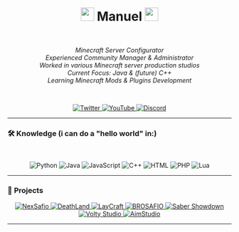 <h1 align="center">
  <img src="https://i.pinimg.com/originals/ec/50/50/ec5050513662dd59af21b35967a0dc18.gif" width="30">
  Manuel
  <img src="https://i.pinimg.com/originals/ec/50/50/ec5050513662dd59af21b35967a0dc18.gif" width="30">
</h1>
</br>
<p align="center">
  <em>
    Minecraft Server Configurator<br>
    Experienced Community Manager & Administrator<br>
    Worked in various Minecraft server production studios<br>
    Current Focus: Java & (future) C++<br>
    Learning Minecraft Mods & Plugins Development<br>
  </em>
</p>
</br>
<p align="center">
  <a href="https://x.com/manolopro3333">
    <img src="https://img.shields.io/badge/Twitter-1D9BF0?style=for-the-badge&logo=twitter&logoColor=white" alt="Twitter">
  </a>
  <a href="https://www.youtube.com/@manolopro3332/featured">
    <img src="https://img.shields.io/badge/YouTube-FF0000?style=for-the-badge&logo=youtube&logoColor=white" alt="YouTube">
  </a>
  <a href="https://imgur.com/kPr37VG">
    <img src="https://img.shields.io/badge/Discord-%235865F2.svg?&logo=discord&logoColor=white" alt="Discord">
  </a>
</p>

---

### 🛠️ **Knowledge** (i can do a "hello world" in:) </br>
</br>
<p align="center">
  <img src="https://img.shields.io/badge/Python-3776AB?style=flat-square&logo=python&logoColor=white" alt="Python">
  <img src="https://img.shields.io/badge/Java-007396?style=flat-square&logo=java&logoColor=white" alt="Java">
  <img src="https://img.shields.io/badge/JavaScript-F7DF1E?style=flat-square&logo=javascript&logoColor=black" alt="JavaScript">
  <img src="https://img.shields.io/badge/C++-00599C?style=flat-square&logo=c%2B%2B&logoColor=white" alt="C++">
  <img src="https://img.shields.io/badge/HTML-E34F26?style=flat-square&logo=html5&logoColor=white" alt="HTML">
  <img src="https://img.shields.io/badge/PHP-777BB4?style=flat-square&logo=php&logoColor=white" alt="PHP">
  <img src="https://img.shields.io/badge/Lua-2C2D72?style=flat-square&logo=lua&logoColor=white" alt="Lua">
</p>

---

### 🚀 **Projects**
<p align="center">
  <a href="https://i.imgur.com/fPweoJk.png">
    <img src="https://img.shields.io/badge/NexSafio-50%2B%20Streamers-2C2C2C?style=for-the-badge&logo=minecraft&logoColor=white" alt="NexSafio">
  </a>
  <a href="https://i.imgur.com/E54eY0w.png">
    <img src="https://img.shields.io/badge/DeathLand-50%2B%20Streamers-4A4A4A?style=for-the-badge&logo=minecraft&logoColor=white" alt="DeathLand">
  </a>
  <a href="https://i.imgur.com/v6mtpdd.png">
    <img src="https://img.shields.io/badge/LayCraft-500%2B%20Players-6C6C6C?style=for-the-badge&logo=minecraft&logoColor=white" alt="LayCraft">
  </a>
  <a href="https://imgur.com/RbgGKb5">
    <img src="https://img.shields.io/badge/BROSAFIO-150%2B%20Streamers-9E9E9E?style=for-the-badge&logo=minecraft&logoColor=white" alt="BROSAFIO">
  </a>
  <a href="https://imgur.com/Qzh7REP">
    <img src="https://img.shields.io/badge/Saber%20Showdown-20k%2B%20Players-2C2C2C?style=for-the-badge&logo=minecraft&logoColor=white" alt="Saber Showdown">
  </a>
  <a href="https://imgur.com/a/6W36Qoa">
    <img src="https://img.shields.io/badge/Volty%20Studio-1.3k%2B%20Members-4A4A4A?style=for-the-badge&logo=minecraft&logoColor=white" alt="Volty Studio">
  </a>
  <a href="https://discord.gg/NhrUYUDZ8m">
    <img src="https://img.shields.io/badge/AimStudio-CEO%20%26%20Developer-6C6C6C?style=for-the-badge&logo=discord&logoColor=white" alt="AimStudio">
  </a>
</p>

---
